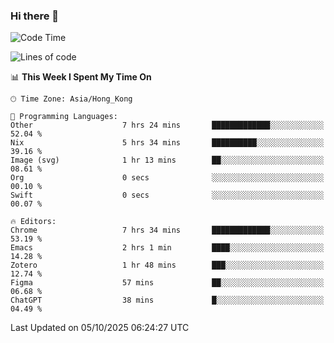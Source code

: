 ### Hi there 👋

<!--
**nicehiro/nicehiro** is a ✨ _special_ ✨ repository because its `README.md` (this file) appears on your GitHub profile.

Here are some ideas to get you started:

- 🔭 I’m currently working on ...
- 🌱 I’m currently learning ...
- 👯 I’m looking to collaborate on ...
- 🤔 I’m looking for help with ...
- 💬 Ask me about ...
- 📫 How to reach me: ...
- 😄 Pronouns: ...
- ⚡ Fun fact: ...
-->

<!--START_SECTION:waka-->
![Code Time](http://img.shields.io/badge/Code%20Time-1%2C120%20hrs%2021%20mins-blue)

![Lines of code](https://img.shields.io/badge/From%20Hello%20World%20I%27ve%20Written-1.9%20million%20lines%20of%20code-blue)

📊 **This Week I Spent My Time On** 

```text
🕑︎ Time Zone: Asia/Hong_Kong

💬 Programming Languages: 
Other                    7 hrs 24 mins       █████████████░░░░░░░░░░░░   52.04 % 
Nix                      5 hrs 34 mins       ██████████░░░░░░░░░░░░░░░   39.16 % 
Image (svg)              1 hr 13 mins        ██░░░░░░░░░░░░░░░░░░░░░░░   08.61 % 
Org                      0 secs              ░░░░░░░░░░░░░░░░░░░░░░░░░   00.10 % 
Swift                    0 secs              ░░░░░░░░░░░░░░░░░░░░░░░░░   00.07 % 

🔥 Editors: 
Chrome                   7 hrs 34 mins       █████████████░░░░░░░░░░░░   53.19 % 
Emacs                    2 hrs 1 min         ████░░░░░░░░░░░░░░░░░░░░░   14.28 % 
Zotero                   1 hr 48 mins        ███░░░░░░░░░░░░░░░░░░░░░░   12.74 % 
Figma                    57 mins             ██░░░░░░░░░░░░░░░░░░░░░░░   06.68 % 
ChatGPT                  38 mins             █░░░░░░░░░░░░░░░░░░░░░░░░   04.49 % 
```


 Last Updated on 05/10/2025 06:24:27 UTC
<!--END_SECTION:waka-->
